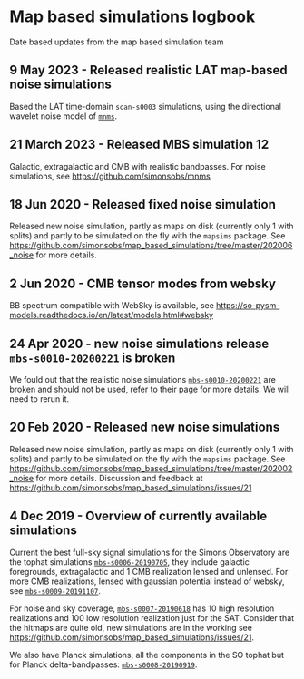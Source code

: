 # Map based simulations logbook

Date based updates from the map based simulation team

## 9 May 2023 - Released realistic LAT map-based noise simulations

Based the LAT time-domain `scan-s0003` simulations, using the directional wavelet noise model of [`mnms`](https://github.com/simonsobs/mnms).

## 21 March 2023 - Released MBS simulation 12

Galactic, extragalactic and CMB with realistic bandpasses.
For noise simulations, see <https://github.com/simonsobs/mnms>

## 18 Jun 2020 - Released fixed noise simulation

Released new noise simulation, partly as maps on disk (currently only 1 with splits) and partly to be simulated on the fly with the `mapsims` package. See <https://github.com/simonsobs/map_based_simulations/tree/master/202006_noise> for more details.

## 2 Jun 2020 - CMB tensor modes from websky

BB spectrum compatible with WebSky is available, see https://so-pysm-models.readthedocs.io/en/latest/models.html#websky

## 24 Apr 2020 - new noise simulations release `mbs-s0010-20200221` is broken

We fould out that the realistic noise simulations [`mbs-s0010-20200221`](202002_noise/README.md) are broken and should not be used, refer to their page for more details. We will need to rerun it.

## 20 Feb 2020 - Released new noise simulations

Released new noise simulation, partly as maps on disk (currently only 1 with splits) and partly to be simulated on the fly with the `mapsims` package. See <https://github.com/simonsobs/map_based_simulations/tree/master/202002_noise> for more details.
Discussion and feedback at <https://github.com/simonsobs/map_based_simulations/issues/21>

## 4 Dec 2019 - Overview of currently available simulations

Current the best full-sky signal simulations for the Simons Observatory are the tophat simulations [`mbs-s0006-20190705`](201906_highres_foregrounds_extragalactic_tophat/README.md),
they include galactic foregrounds, extragalactic and 1 CMB realization lensed and unlensed.
For more CMB realizations, lensed with gaussian potential instead of websky, see [`mbs-s0009-20191107`](201911_lensed_cmb/README.md).

For noise and sky coverage, [`mbs-s0007-20190618`](201906_noise_no_lowell/README.md) has 10 high resolution realizations and 100 
low resolution realization just for the SAT.
Consider that the hitmaps are quite old, new simulations are in the working see <https://github.com/simonsobs/map_based_simulations/issues/21>.

We also have Planck simulations, all the components in the SO tophat but for Planck delta-bandpasses: [`mbs-s0008-20190919`](201909_highres_foregrounds_extragalactic_planck_deltabandpass/README.md).
